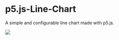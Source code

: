 # p5.js-Line-Chart
A simple and configurable line chart made with p5.js.

![](https://i.imgur.com/0AC1x13.png)
